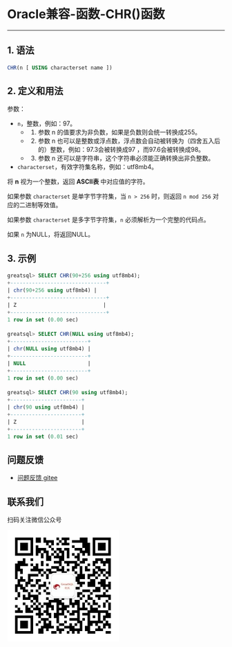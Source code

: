 # Oracle兼容-函数-CHR()函数
---


## 1. 语法

```sql
CHR(n [ USING characterset name ])
```

## 2. 定义和用法

参数：
- `n`，整数，例如：97。
  - 1. 参数 n 的值要求为非负数，如果是负数则会统一转换成255。
  - 2. 参数 n 也可以是整数或浮点数，浮点数会自动被转换为（四舍五入后的）整数，例如：97.3会被转换成97 ，而97.6会被转换成98。
  - 3. 参数 n 还可以是字符串，这个字符串必须能正确转换出非负整数。
- `characterset`，有效字符集名称，例如：utf8mb4。

将 **n** 视为一个整数，返回 **ASCII表** 中对应值的字符。

如果参数 `characterset` 是单字节字符集，当 `n > 256` 时，则返回 `n mod 256` 对应的二进制等效值。

如果参数 `characterset` 是多字节字符集，`n` 必须解析为一个完整的代码点。

如果 `n` 为NULL，将返回NULL。


## 3. 示例
```sql
greatsql> SELECT CHR(90+256 using utf8mb4);
+-------------------------------+
| chr(90+256 using utf8mb4) |
+-------------------------------+
| Z                            |
+-------------------------------+
1 row in set (0.00 sec)

greatsql> SELECT CHR(NULL using utf8mb4);
+-------------------------+
| chr(NULL using utf8mb4) |
+-------------------------+
| NULL                    |
+-------------------------+
1 row in set (0.00 sec)

greatsql> SELECT CHR(90 using utf8mb4);
+-----------------------+
| chr(90 using utf8mb4) |
+-----------------------+
| Z                     |
+-----------------------+
1 row in set (0.01 sec)

```





**问题反馈**
---
- [问题反馈 gitee](https://gitee.com/GreatSQL/GreatSQL-Manual/issues)


**联系我们**
---

扫码关注微信公众号

![greatsql-wx](/greatsql-wx.jpg)
